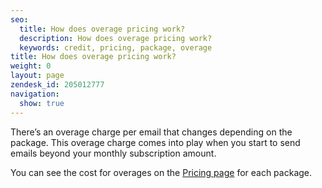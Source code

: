 ```yaml
---
seo:
  title: How does overage pricing work?
  description: How does overage pricing work?
  keywords: credit, pricing, package, overage
title: How does overage pricing work?
weight: 0
layout: page
zendesk_id: 205012777
navigation:
  show: true
---
```


There’s an overage charge per email that changes depending on the package. This overage charge comes into play when you start to send emails beyond your monthly subscription amount.

You can see the cost for overages on the [Pricing page](https://sendgrid.com/transactional-email/pricing) for each package.
